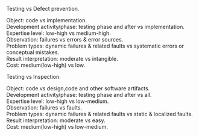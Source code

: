 Testing vs Defect prevention. 

Object: code vs implementation.    
Development activity/phase: testing phase and after vs implementation.      
Expertise level: low-high vs medium-high.      
Observation: failures vs errors & error sources.     
Problem types: dynamic failures & related faults vs systematic errors or conceptual mistakes.      
Result interpretation: moderate vs intangible.       
Cost: medium(low-high) vs low.


Testing vs Inspection.   

Object: code vs design,code and other software artifacts.    
Development activity/phase: testing phase and after vs all.     
Expertise level: low-high vs low-medium.      
Observation: failures vs faults.      
Problem types: dynamic failures & related faults vs static & localized faults.      
Result interpretation: moderate vs easy.        
Cost: medium(low-high) vs low-medium.
